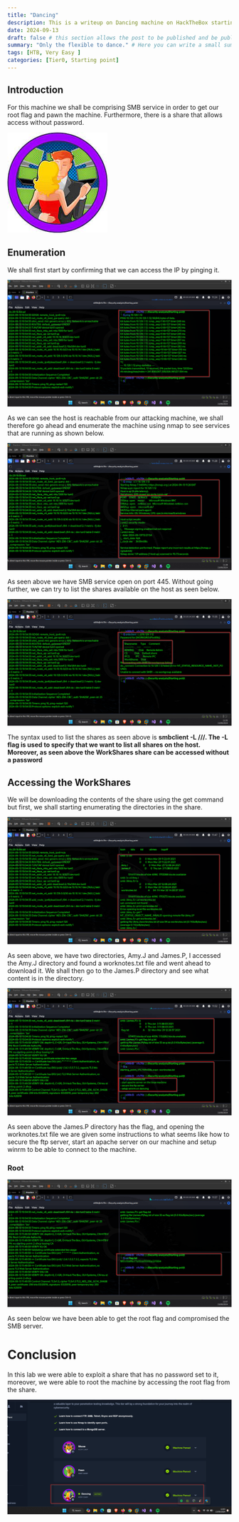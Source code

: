 ```yaml
---
title: "Dancing"
description: This is a writeup on Dancing machine on HackTheBox starting point Tier0.
date: 2024-09-13
draft: false # this section allows the post to be published and be public, is it is set to true the post will not be published.
summary: "Only the flexible to dance." # Here you can write a small summary of the post if needed
tags: [HTB, Very Easy ]
categories: [Tier0, Starting point]
---
```

## Introduction

For this machine we shall be comprising SMB service in order to get our root flag and pawn the machine. Furthermore, there is a share that allows access without password.

![image.png](image.png)

## Enumeration

We shall first start by confirming that we can access the IP by pinging it.

![image.png](image%201.png)

As we can see the host is reachable from our attacking machine, we shall therefore go ahead and enumerate the machine using nmap to see services that are running as shown below.

![image.png](image%202.png)

As seen above we have SMB service open on port 445. Without going further, we can try to list the shares available on the host as seen below.

![image.png](image%203.png)

The syntax used to list the shares as seen above is **smbclient -L ///<IP>. The -L flag is used to specify that we want to list all shares on the host. Moreover, as seen above the WorkShares share can be accessed without a password**

## Accessing the WorkShares

We will be downloading the contents of the share using the get command but first, we shall starting enumerating the directories in the share.

![image.png](image%204.png)

As seen above, we have two directories, Amy.J and James.P, I accessed the Amy.J directory and found a worknotes.txt file and went ahead to download it. We shall then go to the James.P directory and see what content is in the directory.

![image.png](image%205.png)

As seen above the James.P directory has the flag, and opening the worknotes.txt file we are given some instructions to what seems like how to secure the ftp server, start an apache server on our machine and setup winrm to be able to connect to the machine.

### Root

![image.png](image%206.png)

As seen below we have been able to get the root flag and compromised the SMB server.

# Conclusion

In this lab we were able to exploit a share that has no password set to it, moreover, we were able to root the machine by accessing the root flag from the share.

![image.png](image%207.png)
